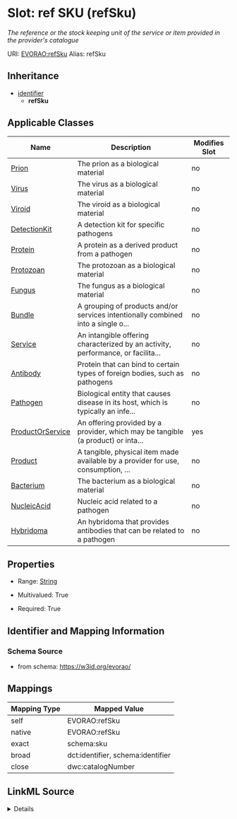 

# Slot: ref SKU (refSku) 


_The reference or the stock keeping unit of the service or item provided in the provider's catalogue_





URI: [EVORAO:refSku](https://w3id.org/evorao/refSku)
Alias: refSku


## Inheritance

* [identifier](identifier.md)
    * **refSku**






## Applicable Classes

| Name | Description | Modifies Slot |
| --- | --- | --- |
| [Prion](Prion.md) | The prion as a biological material |  no  |
| [Virus](Virus.md) | The virus as a biological material |  no  |
| [Viroid](Viroid.md) | The viroid as a biological material |  no  |
| [DetectionKit](DetectionKit.md) | A detection kit for specific pathogens |  no  |
| [Protein](Protein.md) | A protein as a derived product from a pathogen |  no  |
| [Protozoan](Protozoan.md) | The protozoan as a biological material |  no  |
| [Fungus](Fungus.md) | The fungus as a biological material |  no  |
| [Bundle](Bundle.md) | A grouping of products and/or services intentionally combined into a single o... |  no  |
| [Service](Service.md) | An intangible offering characterized by an activity, performance, or facilita... |  no  |
| [Antibody](Antibody.md) | Protein that can bind to certain types of foreign bodies, such as pathogens |  no  |
| [Pathogen](Pathogen.md) | Biological entity that causes disease in its host, which is typically an infe... |  no  |
| [ProductOrService](ProductOrService.md) | An offering provided by a provider, which may be tangible (a product) or inta... |  yes  |
| [Product](Product.md) | A tangible, physical item made available by a provider for use, consumption, ... |  no  |
| [Bacterium](Bacterium.md) | The bacterium as a biological material |  no  |
| [NucleicAcid](NucleicAcid.md) | Nucleic acid related to a pathogen |  no  |
| [Hybridoma](Hybridoma.md) | An hybridoma that provides antibodies that can be related to a pathogen |  no  |







## Properties

* Range: [String](String.md)

* Multivalued: True

* Required: True





## Identifier and Mapping Information







### Schema Source


* from schema: https://w3id.org/evorao/




## Mappings

| Mapping Type | Mapped Value |
| ---  | ---  |
| self | EVORAO:refSku |
| native | EVORAO:refSku |
| exact | schema:sku |
| broad | dct:identifier, schema:identifier |
| close | dwc:catalogNumber |




## LinkML Source

<details>
```yaml
name: refSku
description: The reference or the stock keeping unit of the service or item provided
  in the provider's catalogue
title: ref SKU
from_schema: https://w3id.org/evorao/
exact_mappings:
- schema:sku
close_mappings:
- dwc:catalogNumber
broad_mappings:
- dct:identifier
- schema:identifier
rank: 1000
is_a: identifier
alias: refSku
domain_of:
- ProductOrService
range: string
required: true
multivalued: true

```
</details>